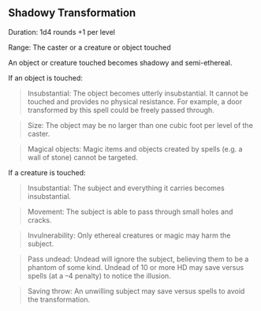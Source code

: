 ## Shadowy Transformation  

Duration: 1d4 rounds +1 per level

Range: The caster or a creature or object touched

An object or creature touched becomes shadowy and semi-ethereal.

If an object is touched:

> Insubstantial: The object becomes utterly insubstantial. It cannot be touched and provides no physical resistance. For example, a door transformed by this spell could be freely passed through.

> Size: The object may be no larger than one cubic foot per level of the caster.

> Magical objects: Magic items and objects created by spells (e.g. a wall of stone) cannot be targeted.

If a creature is touched:

> Insubstantial: The subject and everything it carries becomes insubstantial.

> Movement: The subject is able to pass through small holes and cracks.

> Invulnerability: Only ethereal creatures or magic may harm the subject.

> Pass undead: Undead will ignore the subject, believing them to be a phantom of some kind. Undead of 10 or more HD may save versus spells (at a –4 penalty) to notice the illusion.

> Saving throw: An unwilling subject may save versus spells to avoid the transformation.